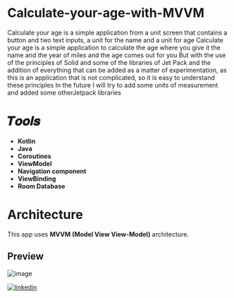 # Calculate-your-age-with-MVVM
Calculate your age is a simple application from a unit screen that contains a button and two text inputs, a unit for the name and a unit for age
Calculate your age is a simple application to calculate the age where you give it the name and the year of miles and the age comes out for you
But with the use of the principles of Solid and some of the libraries of Jet Pack and the addition of everything that can be added as a matter of experimentation, as this is an application that is not complicated, so it is easy to understand these principles
In the future I will try to add some units of measurement and added some otherJetpack libraries
# 𝑻𝒐𝒐𝒍𝒔
- **Kotlin**
- **Java**
- **Coroutines**
- **ViewModel**
- **Navigation component**
- **ViewBinding**
- **Room Database**
# Architecture 
This app uses **MVVM (Model View View-Model)** architecture.
 
## Preview
![image](https://github.com/essamheshmy/Calculate-your-age-with-MVVM/assets/110932669/4d47c030-93cc-4342-89df-a4d3b9680a14)

[![linkedin](https://img.shields.io/badge/linkedin-0A66C2?style=for-the-badge&logo=linkedin&logoColor=white)](https://www.linkedin.com/in/essamheshmy/)
